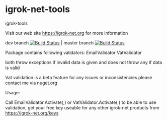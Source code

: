# igrok-net-tools
igrok-tools

Visit our web site https://igrok-net.org for more information

dev branch
[![Build Status](https://igrokzp.visualstudio.com/igrok-tools/_apis/build/status/DevBuild?branchName=dev)](https://igrokzp.visualstudio.com/igrok-tools/_build/latest?definitionId=25&branchName=dev)
|
master branch
[![Build Status](https://igrokzp.visualstudio.com/igrok-tools/_apis/build/status/ReleaseBuild?branchName=master)](https://igrokzp.visualstudio.com/igrok-tools/_build/latest?definitionId=24&branchName=master)

Package contains following validators: EmailValidator VatValidator

both throw exceptions if invalid data is given and does not throw any if data is valid

Vat validation is a beta feature for any issues or inconsistencies please contact me via nuget.org

Usage:

Call EmailValidator.Activate(<your e-mail>,<your key>) or VatValidator.Activate(<your e-mail>,<your key>) to be able to use validation, get your free key useable for any other igrok-net products from https://igrok-net.org/keys
